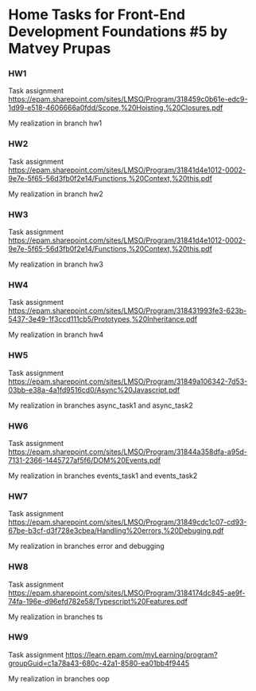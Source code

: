 # Home Tasks for Front-End Development Foundations #5 by Matvey Prupas

### HW1 

Task assignment https://epam.sharepoint.com/sites/LMSO/Program/318459c0b61e-edc9-1d99-e518-4606666a0fdd/Scope,%20Hoisting,%20Closures.pdf

My realization in branch hw1

### HW2 

Task assignment https://epam.sharepoint.com/sites/LMSO/Program/31841d4e1012-0002-9e7e-5f65-56d3fb0f2e14/Functions,%20Context,%20this.pdf

My realization in branch hw2

### HW3 

Task assignment https://epam.sharepoint.com/sites/LMSO/Program/31841d4e1012-0002-9e7e-5f65-56d3fb0f2e14/Functions,%20Context,%20this.pdf

My realization in branch hw3

### HW4

Task assignment https://epam.sharepoint.com/sites/LMSO/Program/318431993fe3-623b-5437-3e49-1f3ccd111cb5/Prototypes,%20Inheritance.pdf

My realization in branch hw4

### HW5

Task assignment https://epam.sharepoint.com/sites/LMSO/Program/31849a106342-7d53-03bb-e38a-4a1fd9516cd0/Async%20Javascript.pdf

My realization in branches async_task1 and async_task2

### HW6

Task assignment https://epam.sharepoint.com/sites/LMSO/Program/31844a358dfa-a95d-7131-2366-1445727af5f6/DOM%20Events.pdf

My realization in branches events_task1 and events_task2

### HW7

Task assignment https://epam.sharepoint.com/sites/LMSO/Program/31849cdc1c07-cd93-67be-b3cf-d3f728e3cbea/Handling%20errors,%20Debuging.pdf

My realization in branches error and debugging

### HW8

Task assignment https://epam.sharepoint.com/sites/LMSO/Program/3184174dc845-ae9f-74fa-196e-d96efd782e58/Typescript%20Features.pdf

My realization in branches ts

### HW9

Task assignment https://learn.epam.com/myLearning/program?groupGuid=c1a78a43-680c-42a1-8580-ea01bb4f9445

My realization in branches oop